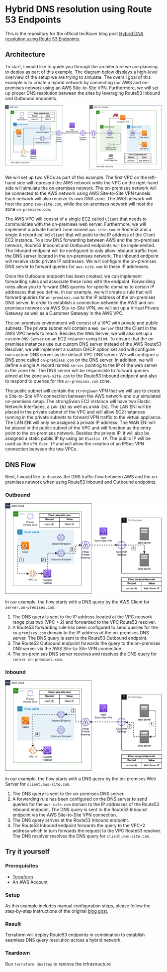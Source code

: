 # Hybrid DNS resolution using Route 53 Endpoints

This is the repository for the official tecRacer blog post [Hybrid DNS resolution using Route 53 Endpoints](https://www.tecracer.com/blog/2023/08/hybrid-dns-resolution-using-route-53-endpoints.html).

## Architecture

To start, I would like to guide you through the architecture we are planning to deploy as part of this example. The diagram below displays a high-level overview of the setup we are trying to simulate. The overall goal of this example is to create a hybrid network by connecting our AWS and on-premises network using an AWS Site-to-Site VPN. Furthermore, we will set up proper DNS resolution between the sites by leveraging Route53 Inbound and Outbound endpoints.

![Architecture](media/architecture.png)

We will set up two VPCs as part of this example. The first VPC on the left-hand side will represent the AWS network while the VPC on the right-hand side will simulate the on-premises network. The on-premises network will be connected to the AWS network using AWS Site-to-Site VPN tunnels. Each network will also receive its own DNS zone. The AWS network will host the zone `aws-site.com`, while the on-premises network will host the zone `on-premises.com`.

The AWS VPC will consist of a single EC2 called `Client` that needs to communicate with the on-premises web server. Furthermore, we will implement a private hosted zone named `aws-site.com` in Route53 and a single A record called `client` that will point to the IP address of the Client EC2 instance. To allow DNS forwarding between AWS and the on-premises network, Route53 Inbound and Outbound endpoints will be implemented. The Inbound endpoint will be configured to only allow inbound traffic from the DNS server located in the on-premises network. The Inbound endpoint will receive static private IP addresses. We will configure the on-premises DNS server to forward queries for `aws-site.com` to these IP addresses. 

Once the Outbound endpoint has been created, we can implement forwarding rules and associate these rules with the endpoint. Forwarding rules allow you to forward DNS queries for specific domains to certain IP addresses that you define. In our example, we will create a rule that will forward queries for `on-premises.com` to the IP address of the on-premises DNS server. In order to establish a connection between the AWS and on-premises network via AWS Site-to-Site VPN, we will set up a Virtual Private Gateway as well as a Customer Gateway in the AWS VPC.

The on-premises environment will consist of a VPC with private and public subnets. The private subnet will contain a `Web Server` that the Client in the AWS VPC needs to reach. Besides the Web Server, we will also set up a custom `DNS Server` on an EC2 instance using `bind`. To ensure that the on-premises instances use our custom DNS server instead of the AWS Route53 Resolver, we will implement a custom DHCP option set and will configure our custom DNS server as the default VPC DNS server. We will configure a DNS zone called `on-premises.com` on the DNS server. In addition, we will define a single A record named `server` pointing to the IP of the web server in the zone file. The DNS server will be responsible to forward queries aimed at the zone `aws-site.com` to the Route53 Inbound endpoint and also to respond to queries for the `on-premises.com` zone.

The public subnet will contain the `strongSwan` VPN that we will use to create a Site-to-Site VPN connection between the AWS network and our simulated on-premises setup. The strongSwan EC2 instance will have two Elastic Network Interfaces, a `LAN ENI` as well as a `WAN ENI`. The LAN ENI will be placed in the private subnet of the VPC and will allow EC2 instances running in the private subnets to forward VPN traffic to the virtual appliance. The LAN ENI will only be assigned a private IP address. The WAN ENI will be placed in the public subnet of the VPC and will function as the entry point to the on-premises network. Besides the private IP, it will also be assigned a static public IP by using an `Elastic IP`. The public IP will be used as the `VPN Peer IP` and will allow the creation of an IPSec VPN connection between the two VPCs.

## DNS Flow

Next, I would like to discuss the DNS traffic flow between AWS and the on-premises network when using Route53 Inbound and Outbound endpoints.

### Outbound

![Outbound](media/outbound.png)

In our example, the flow starts with a DNS query by the AWS Client for `server.on-premises.com`. 

1. The DNS query is sent to the IP address located at the VPC network range plus two (VPC + 2) and forwarded to the VPC Route53 resolver.
2. A Route53 forwarding rule has been configured to send queries for the `on-premises.com` domain to the IP address of the on-premises DNS server. The DNS query is sent to the Route53 Outbound endpoint.
3. The Route53 Outbound endpoint forwards the query to the on-premises DNS server via the AWS Site-to-Site VPN connection.
4. The on-premises DNS server receives and resolves the DNS query for `server.on-premises.com`.

### Inbound

![Inbound](media/inbound.png)

In our example, the flow starts with a DNS query by the on-premises Web Server for `client.aws-site.com`. 

1. The DNS query is sent to the on-premises DNS server.
2. A forwarding rule has been configured on the DNS server to send queries for the `aws-site.com` domain to the IP addresses of the Route53 Inbound endpoint. The DNS query is sent to the Route53 Inbound endpoint via the AWS Site-to-Site VPN connection.
3. The DNS query arrives at the Route53 Inbound endpoint.
4. The Route53 Inbound endpoint forwards the query to the VPC+2 address which in turn forwards the request to the VPC Route53 resolver. The DNS resolver resolves the DNS query for `client.aws-site.com`.


## Try it yourself

### Prerequisites

- [Terraform](https://developer.hashicorp.com/terraform/downloads)
- An AWS Account

### Setup

As this example includes manual configuration steps, please follow the step-by-step instructions of the original [blog post](https://www.tecracer.com/blog/2023/08/hybrid-dns-resolution-using-route-53-endpoints.html).

### Result

Terraform will deploy Route53 endpoints in combination to establish seamless DNS query resolution across a hybrid network.

### Teardown

Run `terraform destroy` to remove the infrastructure
